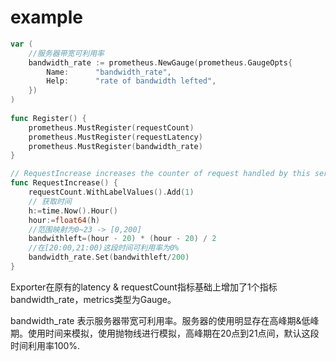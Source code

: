 # example

```go
var (
	//服务器带宽可利用率
	bandwidth_rate := prometheus.NewGauge(prometheus.GaugeOpts{
		Name:      "bandwidth_rate",
		Help:      "rate of bandwidth lefted",
	})
)
    
func Register() {
	prometheus.MustRegister(requestCount)
	prometheus.MustRegister(requestLatency)
	prometheus.MustRegister(bandwidth_rate)
}

// RequestIncrease increases the counter of request handled by this service
func RequestIncrease() {
	requestCount.WithLabelValues().Add(1)
	// 获取时间
	h:=time.Now().Hour()
	hour:=float64(h)
	//范围映射为0~23 -> [0,200]
	bandwithleft=(hour - 20) * (hour - 20) / 2
	//在[20:00,21:00)这段时间可利用率为0%
	bandwidth_rate.Set(bandwithleft/200)
}

```

Exporter在原有的latency & requestCount指标基础上增加了1个指标bandwidth_rate，metrics类型为Gauge。

bandwidth_rate 表示服务器带宽可利用率。服务器的使用明显存在高峰期&低峰期。使用时间来模拟，使用抛物线进行模拟，高峰期在20点到21点间，默认这段时间利用率100%.
